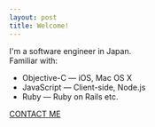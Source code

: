 ```yaml
---
layout: post
title: Welcome!
---
```


I'm a software engineer in Japan.  
Familiar with:

* Objective-C &mdash; iOS, Mac OS X
* JavaScript &mdash; Client-side, Node.js
* Ruby &mdash; Ruby on Rails etc.

[CONTACT ME](https://twitter.com/tnantoka)


